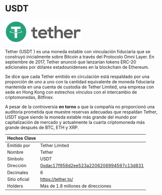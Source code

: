 # USDT

![](../../.gitbook/assets/image%20%281%29.png)

Tether  \(USDT \) es una moneda estable con vinculación fiduciaria que se construyó inicialmente sobre Bitcoin a través del Protocolo Omni Layer. En septiembre de 2017, Tether anunció que lanzarían tokens ERC-20 adicionales por dólares estadounidenses en la blockchain de Ethereum.

Se dice que cada Tether emitido en circulación está respaldado por una proporción de uno a uno con la cantidad equivalente de moneda fiduciaria mantenida en una cuenta de custodia de Tether Limited, una empresa con sede en Hong Kong con estrechos vínculos con el intercambio de criptomonedas, Bitfinex.

A pesar de la controversia  **en torno**  a que la compañía no proporcionó una auditoría prometida que muestre reservas adecuadas que respaldan Tether, USDT sigue siendo la moneda estable más grande del mundo por capitalización de mercado y actualmente la cuarta criptomoneda más grande después de BTC, ETH y XRP.

| Hechos Clave |  |
| :--- | :--- |
| Emitido por | Tether Limited |
| Nombre | Tether |
| Símbolo | USDT |
| Dirección | [0xdac17f958d2ee523a2206206994597c13d831](https://etherscan.io/token/0xdac17f958d2ee523a2206206994597c13d831ec7) |
| Decimales | 6 |
| Sitio oficial | [https://tether.to/ ](https://tether.to/%20) |
| Holders | Más de 1.8 millones de direcciones |

